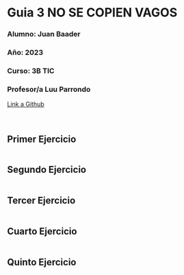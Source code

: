 # Guia  3  NO SE COPIEN VAGOS

### **Alumno:** Juan Baader

### **Año:** 2023

### **Curso:** 3B TIC

### **Profesor/a** Luu Parrondo

[Link a Github](https://github.com/juanpanpanyz/Guia3)

<br>

## **Primer Ejercicio**

```c#

```

## **Segundo Ejercicio**

```c#

```

## **Tercer Ejercicio**

```c#

```

## **Cuarto Ejercicio**

```c#

```

## **Quinto Ejercicio**

```c#

```
